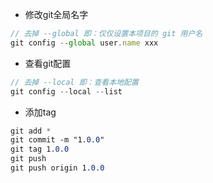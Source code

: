 - 修改git全局名字

```javascript
// 去掉 --global 即：仅仅设置本项目的 git 用户名
git config --global user.name xxx
```

- 查看git配置

```javascript
// 去掉 --local 即：查看本地配置
git config --local --list

```

- 添加tag

```css
git add *
git commit -m "1.0.0"
git tag 1.0.0
git push
git push origin 1.0.0
```

